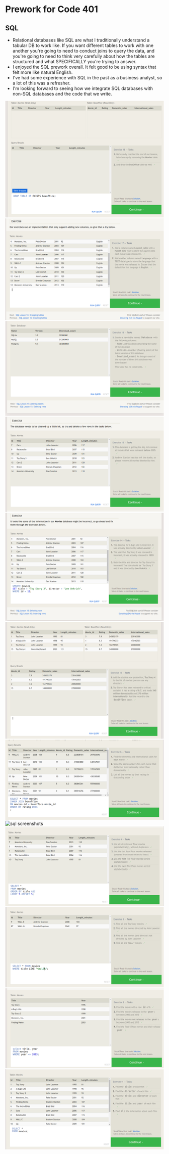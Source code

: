 # Prework for Code 401

## SQL

- Relational databases like SQL are what I traditionally understand a tabular DB to work like.  If you want different tables to work with one another you're going to need to conduct joins to query the data, and you're going to need to think very carefully about how the tables are structured and what SPECIFICALLY you're trying to answer.  
- I enjoyed the SQL prework overall.  It felt good to be using syntax that felt more like natural English.
- I've had some experience with SQL in the past as a business analyst, so a lot of this was a refresher.  
- I'm looking forward to seeing how we integrate SQL databases with non-SQL databases and the code that we write.

![sql screenshots](./img/SQLBolt1.png)
![sql screenshots](./img/SQLBolt2.png)
![sql screenshots](./img/SQLBolt3.png)
![sql screenshots](./img/SQLBolt4.png)
![sql screenshots](./img/SQLBolt5.png)
![sql screenshots](./img/SQLBolt6.png)
![sql screenshots](./img/SQLBolt7.png)
![sql screenshots](.img/SQLBolt8.png)
![sql screenshots](./img/SQLBolt9.png)
![sql screenshots](./img/SQLBolt10.png)
![sql screenshots](./img/SQLBolt11.png)
![sql screenshots](./img/SQLBolt12.png)


